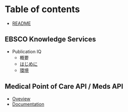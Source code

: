 # Table of contents

* [README](README.md)

## EBSCO Knowledge Services

* Publication IQ
  * 概要
  * [はじめに](ebsco-knowledge-services/apireference/PublicationIQ/Overview/Introduction.md)
  * [環境](ebsco-knowledge-services/apireference/PublicationIQ/Overview/Environment.md)

## Medical Point of Care API / Meds API

* [Oveview](MedicalPointofCareAPI/MedsAPI\_DynaMed/MedsAPI\_DynaMed\_Overview.md)
* [Documentation](MedicalPointofCareAPI/MedsAPI\_DynaMed/MedsAPI\_DynaMed\_Documentation.md)
